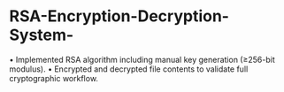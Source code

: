 # RSA-Encryption-Decryption-System-
• Implemented RSA algorithm including manual key generation (≥256-bit modulus).  • Encrypted and decrypted file contents to validate full cryptographic workflow. 

